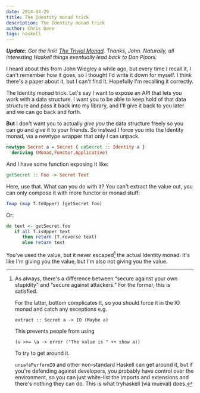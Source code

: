 ```yaml
---
date: 2014-04-29
title: The Identity monad trick
description: The Identity monad trick
author: Chris Done
tags: haskell
---
```


_**Update:** Got the link!
  [The Trivial Monad](http://blog.sigfpe.com/2007/04/trivial-monad.html). Thanks,
  John. Naturally, all interesting Haskell things eventually lead back
  to Dan Piponi._

I heard about this from John Wiegley a while ago, but every time I
recall it, I can't remember how it goes, so I thought I'd write it
down for myself. I think there's a paper about it, but I can't find
it. Hopefully I'm recalling it correctly.

The Identity monad trick: Let's say I want to expose an API that lets
you work with a data structure. I want you to be able to keep hold of
that data structure and pass it back into my library, and I'll give it
back to you later and we can go back and forth.

**But** I don't want you to actually *give you* the data structure
freely so you can go and give it to your friends. So instead I force
you into the Identity monad, via a newtype wrapper that only *I* can
unpack.

``` haskell
newtype Secret a = Secret { unSecret :: Identity a }
  deriving (Monad,Functor,Applicative)
```

And I have some function exposing it like:

``` haskell
getSecret :: Foo -> Secret Text
```

Here, use that. What can you do with it? You can't extract the value
out, you can only compose it with more functor or monad stuff:

``` haskell
fmap (map T.toUpper) (getSecret foo)
```

Or:

``` haskell
do text <- getSecret foo
   if all T.isUpper text
      then return (T.reverse text)
      else return text
```

You've used the value, but it never escaped[^1] the actual Identity
monad. It's like I'm giving you the value, but I'm also not giving you
the value.

[^1]: As always, there's a difference between “secure against your own
      stupidity” and “secure against attackers.” For the former, this
      is satisfied.

      For the latter, bottom complicates it, so you
      should force it in the IO monad and catch any exceptions e.g.

      `extract :: Secret a -> IO (Maybe a)`

      This prevents people from using

      `(v >>= \a -> error ("The value is " ++ show a))`

      To try to get around it.

      `unsafePerformIO` and other non-standard Haskell can get around
      it, but if you're defending against developers, you probably
      have control over the environment, so you can just white-list
      the imports and extensions and there's nothing they can do. This
      is what tryhaskell (via mueval) does.

